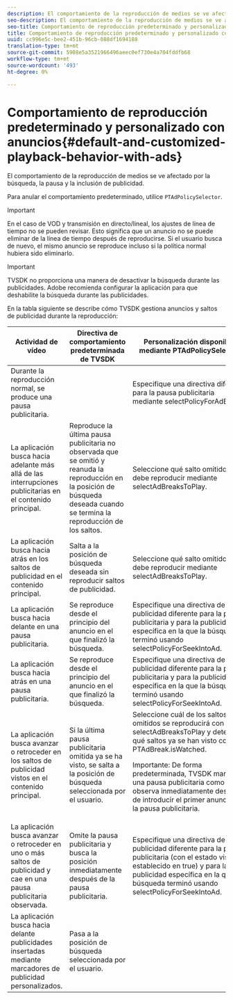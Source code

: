 ```yaml
---
description: El comportamiento de la reproducción de medios se ve afectado por la búsqueda, la pausa y la inclusión de publicidad.
seo-description: El comportamiento de la reproducción de medios se ve afectado por la búsqueda, la pausa y la inclusión de publicidad.
seo-title: Comportamiento de reproducción predeterminado y personalizado con anuncios
title: Comportamiento de reproducción predeterminado y personalizado con anuncios
uuid: cc996e5c-bee2-451b-96cb-088df1694188
translation-type: tm+mt
source-git-commit: 5908e5a3521966496aeec0ef730e4a704fddfb68
workflow-type: tm+mt
source-wordcount: '493'
ht-degree: 0%

---
```



# Comportamiento de reproducción predeterminado y personalizado con anuncios{#default-and-customized-playback-behavior-with-ads}

El comportamiento de la reproducción de medios se ve afectado por la búsqueda, la pausa y la inclusión de publicidad.

Para anular el comportamiento predeterminado, utilice `PTAdPolicySelector`.

>[!IMPORTANT]
>
>En el caso de VOD y transmisión en directo/lineal, los ajustes de línea de tiempo no se pueden revisar. Esto significa que un anuncio no se puede eliminar de la línea de tiempo después de reproducirse. Si el usuario busca de nuevo, el mismo anuncio se reproduce incluso si la política normal hubiera sido eliminarlo.

>[!IMPORTANT]
>
>TVSDK no proporciona una manera de desactivar la búsqueda durante las publicidades. Adobe recomienda configurar la aplicación para que deshabilite la búsqueda durante las publicidades.

En la tabla siguiente se describe cómo TVSDK gestiona anuncios y saltos de publicidad durante la reproducción:

<table id="table_466538B1C2A646B89EB4F9AA111203BE"> 
 <thead> 
  <tr> 
   <th colname="col1" class="entry"> Actividad de vídeo </th> 
   <th colname="col2" class="entry"> Directiva de comportamiento predeterminada de TVSDK </th> 
   <th colname="col3" class="entry">Personalización disponible mediante <span class="codeph"> PTAdPolicySelector</span> </th> 
  </tr>
 </thead>
 <tbody> 
  <tr> 
   <td colname="col1"> Durante la reproducción normal, se produce una pausa publicitaria. </td> 
   <td colname="col2"></td> 
   <td colname="col3">Especifique una directiva diferente para la pausa publicitaria mediante <span class="codeph"> selectPolicyForAdBreak</span>. </td> 
  </tr> 
  <tr> 
   <td colname="col1"> La aplicación busca hacia adelante más allá de las interrupciones publicitarias en el contenido principal. </td> 
   <td colname="col2"> Reproduce la última pausa publicitaria no observada que se omitió y reanuda la reproducción en la posición de búsqueda deseada cuando se termina la reproducción de los saltos. </td> 
   <td colname="col3">Seleccione qué salto omitido se debe reproducir mediante <span class="codeph"> selectAdBreaksToPlay</span>. </td> 
  </tr> 
  <tr> 
   <td colname="col1"> La aplicación busca hacia atrás en los saltos de publicidad en el contenido principal. </td> 
   <td colname="col2"> Salta a la posición de búsqueda deseada sin reproducir saltos de publicidad. </td> 
   <td colname="col3">Seleccione qué salto omitido se debe reproducir mediante <span class="codeph"> selectAdBreaksToPlay</span>.                      </td> 
  </tr> 
  <tr> 
   <td colname="col1"> La aplicación busca hacia delante en una pausa publicitaria. </td> 
   <td colname="col2"> Se reproduce desde el principio del anuncio en el que finalizó la búsqueda. </td> 
   <td colname="col3">Especifique una directiva de publicidad diferente para la pausa publicitaria y para la publicidad específica en la que la búsqueda terminó usando <span class="codeph"> selectPolicyForSeekIntoAd</span>. </td> 
  </tr> 
  <tr> 
   <td colname="col1"> La aplicación busca hacia atrás en una pausa publicitaria. </td> 
   <td colname="col2"> Se reproduce desde el principio del anuncio en el que finalizó la búsqueda. </td> 
   <td colname="col3">Especifique una directiva de publicidad diferente para la pausa publicitaria y para la publicidad específica en la que la búsqueda terminó usando <span class="codeph"> selectPolicyForSeekIntoAd</span>. </td> 
  </tr> 
  <tr> 
   <td colname="col1"> La aplicación busca avanzar o retroceder en los saltos de publicidad vistos en el contenido principal. </td> 
   <td colname="col2"> Si la última pausa publicitaria omitida ya se ha visto, se salta a la posición de búsqueda seleccionada por el usuario. </td> 
   <td colname="col3">Seleccione cuál de los saltos omitidos se reproducirá con <span class="codeph"> selectAdBreaksToPlay</span> y determine qué saltos ya se han visto con <span class="codeph"> PTAdBreak.isWatched</span>. <p> <p>Importante:  De forma predeterminada, TVSDK marca una pausa publicitaria como se observa inmediatamente después de introducir el primer anuncio en la pausa publicitaria. </p> </p> </td> 
  </tr> 
  <tr> 
   <td colname="col1"> La aplicación busca avanzar o retroceder en uno o más saltos de publicidad y cae en una pausa publicitaria observada. </td> 
   <td colname="col2"> Omite la pausa publicitaria y busca la posición inmediatamente después de la pausa publicitaria. </td> 
   <td colname="col3">Especifique una directiva de publicidad diferente para la pausa publicitaria (con el estado visto establecido en true) y para la publicidad específica en la que la búsqueda terminó usando <span class="codeph"> selectPolicyForSeekIntoAd</span>. </td> 
  </tr> 
  <tr> 
   <td colname="col1"> La aplicación busca hacia delante publicidades insertadas mediante marcadores de publicidad personalizados. </td> 
   <td colname="col2"> Pasa a la posición de búsqueda seleccionada por el usuario. </td> 
   <td colname="col3"></td> 
  </tr> 
 </tbody> 
</table>

